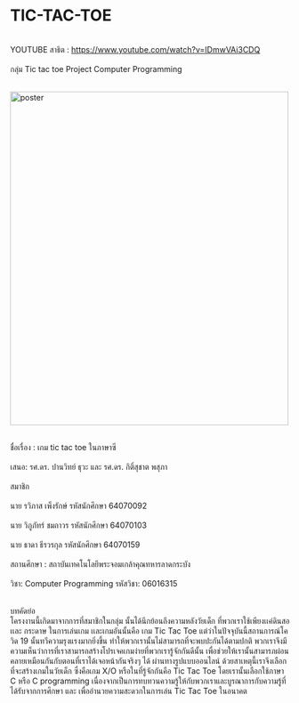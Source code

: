 # TIC-TAC-TOE

<br>YOUTUBE สาธิต : https://www.youtube.com/watch?v=IDmwVAi3CDQ<br>
<br>กลุ่ม Tic tac toe Project Computer Programming<br>

<br>
  <img src="https://github.com/owenIT/TIC-TAC-TOE/blob/main/TIG%20TAG%20TOE%20fin.png" alt="poster" width="500" height="600">
<br>


<br>ชื่อเรื่อง :      เกม tic tac toe ในภาษาซี<br>
<br>เสนอ:  รศ.ดร. ปานวิทย์ ธุวะ และ รศ.ดร. กิติ์สุชาต พสุภา<br>
<br>  สมาชิก<br>
<br>  นาย รวิภาส เพ็งรักษ์     รหัสนักศึกษา 64070092 <br>
<br>  นาย วิภูภัทร์ ชมถาวร     รหัสนักศึกษา 64070103 <br>
<br>  นาย ธาดา ธีรวรกุล      รหัสนักศึกษา 64070159 <br>
<br>สถานศึกษา :   สถาบันเทคโนโลยีพระจอมเกล้าคุณทหารลาดกระบัง<br>
<br>วิชา: Computer Programming                     รหัสวิชา: 06016315<br>


<br>บทคัดย่อ<br>
         โครงงานนี้เกิดมาจากการที่สมาชิกในกลุ่ม นั้นได้นึกย้อนถึงความหลังวัยเด็ก ที่พวกเราใช้เพียงเเค่ดินสอ เเละ กระดาษ ในการเล่นเกม เเละเกมอันนั้นคือ เกม Tic Tac Toe แต่ว่าในปัจจุบันนี้สถานการณ์โควิด 19 นั้นทวีความรุงแรงมากยิ่งขึ้น ทำให้พวกเรานั้นไม่สามารถที่จะพบปะกันได้ตามปกติ พวกเราจึงมีความเห็นว่าการที่เราสามารถสร้างโปรเจคเกมง่ายที่พวกเรารู้จักกันดีนั้น เพื่อช่วยให้เรานั้นสามารภผ่อนคลายเหมือนกันกับตอนที่เราได้เจอหน้ากันจริงๆ ได้ ผ่านทางรูปแบบออนไลน์ ด้วยสาเหตุนี้เราจึงเลือกที่จะสร้างเกมในวัยเด็ก ซึ่งคือเกม X/O หรือในที่รู้จักกันคือ Tic Tac Toe โดยเรานั้นเลือกใช้ภาษา C หรือ C programming เนื่องจากเป็นการทบทวนความรู้ให้กับพวกเราและบูรณาการกับความรู้ที่ได้รับจากการศึกษา และ เพื่ออำนวยความสะดวกในการเล่น Tic Tac Toe ในอนาคต
